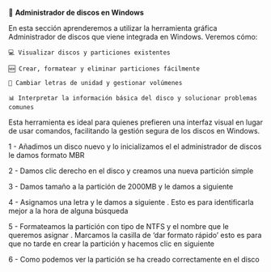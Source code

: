 📁 **Administrador de discos en Windows**

En esta sección aprenderemos a utilizar la herramienta gráfica Administrador de discos que viene integrada en Windows. Veremos cómo:

    💻 Visualizar discos y particiones existentes

    🆕 Crear, formatear y eliminar particiones fácilmente

    🔄 Cambiar letras de unidad y gestionar volúmenes

    📊 Interpretar la información básica del disco y solucionar problemas comunes

Esta herramienta es ideal para quienes prefieren una interfaz visual en lugar de usar comandos, facilitando la gestión segura de los discos en Windows.



1 - Añadimos un disco nuevo y lo inicializamos el el administrador de discos le damos formato MBR


2 - Damos clic derecho en el disco y creamos una nueva partición simple 


3 - Damos tamaño a la partición de 2000MB y le damos a siguiente  

4 - Asignamos una letra y le damos a siguiente . Esto es para identificarla mejor a la hora de alguna búsqueda 


5 - Formateamos la partición con tipo de NTFS y el nombre que le queremos asignar . Marcamos la casilla de ‘dar formato rápido’ esto es para que no tarde en crear la partición y hacemos clic en siguiente 

6 - Como podemos ver la partición se ha creado correctamente en el disco 

